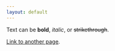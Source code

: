 ```yaml
---
layout: default
---
```


Text can be **bold**, _italic_, or ~~strikethrough~~.

[Link to another page](./indexback.html).
